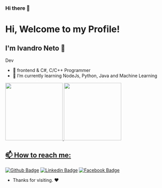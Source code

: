 ### Hi there 👋
# Hi, Welcome to my Profile!

## I'm Ivandro Neto 🙂

Dev

- 🔭 frontend & C#, C/C++ Programmer
- 🌱 I’m currently learning NodeJs, Python, Java and Machine Learning


<div>
  <a href="https://github.com/ivandro-neto">
  <img height="180em" src="https://github-readme-stats.vercel.app/api?username=ivandro-neto&show_icons=true&theme=dark&include_all_commits=true&count_private=true"/>
  <img height="180em" src="https://github-readme-stats.vercel.app/api/top-langs/?username=ivandro-neto&layout=compact&langs_count=7&theme=dark"/>
</div>

## 📫 How to reach me:

[![Github Badge](https://img.shields.io/badge/-Github-000?style=flat-square&logo=Github&logoColor=white&link=https://github.com/ivandro-neto)](https://github.com/ivandro-neto)
[![Linkedin Badge](https://img.shields.io/badge/-LinkedIn-blue?style=flat-square&logo=Linkedin&logoColor=white&link=https://www.linkedin.com/in/)](https://www.linkedin.com/)
[![Facebook Badge](https://img.shields.io/badge/-facebook-blue?style=flat-circle&logo=Facebook&logoColor=white&link=https://www.facebook.com/)](https://www.facebook.com/)








- Thanks for visiting. ❤️

<!--
**ivandro-neto/ivandro-neto** is a ✨ _special_ ✨ repository because its `README.md` (this file) appears on your GitHub profile.

Here are some ideas to get you started:

- 🔭 I’m currently working on ...
- 🌱 I’m currently learning ...
- 👯 I’m looking to collaborate on ...
- 🤔 I’m looking for help with ...
- 💬 Ask me about ...
- 📫 How to reach me: ...
- 😄 Pronouns: ...
- ⚡ Fun fact: ...
-->

